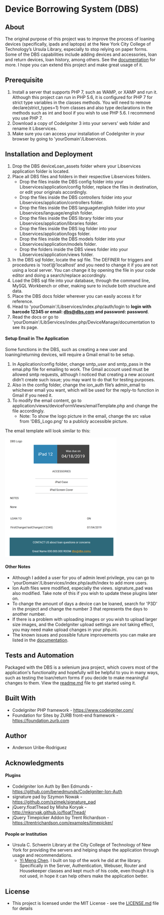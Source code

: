 # Device Borrowing System (DBS)

## About

The original purpose of this project was to improve the process of loaning devices (specifically, ipads and laptops) at the New York City College of Technology’s Ursula Library, especially to stop relying on paper forms. Some of the DBS capabilities include adding devices and accessories, loan and return devices, loan history, among others. See the [documentation](/docs/DBS_Help_Doc.pdf) for more. I hope you can extend this project and make great usage of it.

## Prerequisite

1. Install a server that supports PHP 7, such as WAMP, or XAMP and run it. Although this project can run in PHP 5.6, it is configured for PHP 7 for strict type variables in the classes methods. You will need to remove declare(strict_types=1) from classes and also type declarations in the methods such as int and bool if you wish to use PHP 5.6. I recommend you use PHP 7.
2. Download a copy of CodeIgniter 3 into your servers' web folder and rename it Libservices.
3. Make sure you can access your installation of CodeIgniter in your browser by going to 'yourDomain'/Libservices.

## Installation and Deployment

1.	Drop the DBS deviceLoan_assets folder where your Libservices application folder is located.
2.	Place all DBS files and folders in their respective Libservices folders. 
    - Drop the files inside the DBS config folder into your Libservices/application/config folder, replace the files in destination, or edit your originals accordingly.
    - Drop the files inside the DBS controllers folder into your Libservices/application/controllers folder.
    - Drop the files inside the DBS language\english folder into your Libservices/language/english folder.
    - Drop the files inside the DBS library folder into your Libservices/application/libraries folder.
    - Drop the files inside the DBS log folder into your Libservices/application/logs folder.
    - Drop the files inside the DBS models folder into your Libservices/application/models folder.
    - Drop the folders inside the DBS views folder into your Libservices/application/views folder.
3.	In the DBS sql folder, locate the sql file. The DEFINER for triggers and procedures is ‘root’@’localhost’ and you need to change it if you are not using a local server. You can change it by opening the file in your code editor and doing a search/replace accordingly. 
4.	Load the DBS sql file into your database, through the command line, MySQL Workbench or other, making sure to include both structure and data. 
5.	Place the DBS docs folder wherever you can easily access it for reference.
6.	Head to 'yourDomain'/Libservices/index.php/auth/login to **login with barcode 12345 or email: dbs@dbs.com and password: password**. 
7.	Read the docs or go to 'yourDomain'/LibServices/index.php/DeviceManage/documentation to see its page.

#### Setup Email in The Application

Some functions in the DBS, such as creating a new user and loaning/returning devices, will require a Gmail email to be setup. 

1.	In Application/config folder, change smtp_user and smtp_pass in the emai.php file for emailing to work. The Gmail account used must be allowed smtp requests, although I noticed that creating a new account didn’t create such issue; you may want to do that for testing purposes.
2.	Also in the config folder, change the ion_auth file’s  admin_email to whichever email you want, which will be used for the reply-to function in Gmail if you need it.
3.  To modify the email content, go to application/views/deviceFormViews/emailTemplate.php and change the file accordingly.
    - Note: To show the logo picture in the email, change the src value from 'DBS_Logo.png' to a publicly accessible picture. 
    
The email template will look similar to this:

![Sample DBS Email](/docs/sampleEmailTemplate.png)

#### Other Notes

- Although I added a user for you of admin level privilege, you can go to 'yourDomain'/Libservices/index.php/auth/index to add more users. 
- Ion Auth files were modified, especially the views. signature_pad was also modified. Take note of this if you wish to update these plugins later on.
- To change the amount of days a device can be loaned, search for 'P3D' in the project and change the number 3 that represents the days to another number.
- If there is a problem with uploading images or you wish to upload larger size images, and the CodeIgniter upload settings are not taking effect, you may need make upload changes in your php.ini.
- The known issues and possible future improvements you can make are listed in the [documentation](/docs/DBS_Help_Doc.pdf).

## Tests and Automation

Packaged with the DBS is a selenium java project, which covers most of the application's functionality and hopefully will be helpful to you in many ways, such as testing the loan/return forms if you decide to make meaningful changes to them. View the [readme.md](/TestsAndAutomation/DeviceLoan_UnitTests/readme.md) file to get started using it.

## Built With

- CodeIgniter PHP framework - https://www.codeigniter.com/
- Foundation for Sites by ZURB front-end framework - https://foundation.zurb.com

## Author

- Anderson Uribe-Rodriguez

## Acknowledgments

#### Plugins
- CodeIgniter Ion Auth by Ben Edmunds - https://github.com/benedmunds/CodeIgniter-Ion-Auth
- signature pad by Szymon Nowak - https://github.com/szimek/signature_pad
- jQuery.floatThead by Misha Koryak - http://mkoryak.github.io/floatThead/
- jQuery Timepicker Addon by Trent Richardson - https://trentrichardson.com/examples/timepicker/

#### People or Institution
- Ursula C. Schwerin Library at the City College of Technology of New York for providing the servers and helping shape the application through usage and recommendations. 
    - [Yi Meng Chen](https://www.linkedin.com/in/yimechen?trk=chatin_wnc_redirect_pubprofile&ctx=cnpartner&trk=chatin_me_view-profile_wnc&from=singlemessage&isappinstalled=0). I built on top of the work he did at the library. Specifically in the Server, Authentication, Webuser, Router and Housekeeper classes and kept much of his code, even though it is not used, in hope it can help others make the application better.

## License
- This project is licensed under the MIT License - see the [LICENSE.md](/LICENSE) file for details
